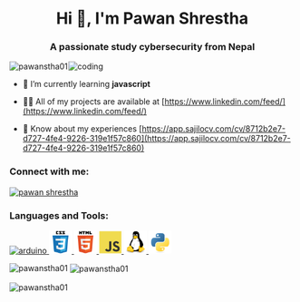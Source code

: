 <h1 align="center">Hi 👋, I'm Pawan Shrestha</h1>
<h3 align="center">A passionate study cybersecurity from Nepal</h3>
<img align="right" alt="coding" width="400" src="https://i.makeagif.com/media/4-05-2022/FvBVst.gif"></img>
<p align="left"> <img src="https://komarev.com/ghpvc/?username=pawanstha01&label=Profile%20views&color=0e75b6&style=flat" alt="pawanstha01" /> </p>

- 🌱 I’m currently learning **javascript**

- 👨‍💻 All of my projects are available at [https://www.linkedin.com/feed/](https://www.linkedin.com/feed/)

- 📄 Know about my experiences [https://app.sajilocv.com/cv/8712b2e7-d727-4fe4-9226-319e1f57c860](https://app.sajilocv.com/cv/8712b2e7-d727-4fe4-9226-319e1f57c860)

<h3 align="left">Connect with me:</h3>
<p align="left">
<a href="https://linkedin.com/in/pawan shrestha" target="blank"><img align="center" src="https://raw.githubusercontent.com/rahuldkjain/github-profile-readme-generator/master/src/images/icons/Social/linked-in-alt.svg" alt="pawan shrestha" height="30" width="40" /></a>
</p>

<h3 align="left">Languages and Tools:</h3>
<p align="left"> <a href="https://www.arduino.cc/" target="_blank" rel="noreferrer"> <img src="https://cdn.worldvectorlogo.com/logos/arduino-1.svg" alt="arduino" width="40" height="40"/> </a> <a href="https://www.w3schools.com/css/" target="_blank" rel="noreferrer"> <img src="https://raw.githubusercontent.com/devicons/devicon/master/icons/css3/css3-original-wordmark.svg" alt="css3" width="40" height="40"/> </a> <a href="https://www.w3.org/html/" target="_blank" rel="noreferrer"> <img src="https://raw.githubusercontent.com/devicons/devicon/master/icons/html5/html5-original-wordmark.svg" alt="html5" width="40" height="40"/> </a> <a href="https://developer.mozilla.org/en-US/docs/Web/JavaScript" target="_blank" rel="noreferrer"> <img src="https://raw.githubusercontent.com/devicons/devicon/master/icons/javascript/javascript-original.svg" alt="javascript" width="40" height="40"/> </a> <a href="https://www.linux.org/" target="_blank" rel="noreferrer"> <img src="https://raw.githubusercontent.com/devicons/devicon/master/icons/linux/linux-original.svg" alt="linux" width="40" height="40"/> </a> <a href="https://www.python.org" target="_blank" rel="noreferrer"> <img src="https://raw.githubusercontent.com/devicons/devicon/master/icons/python/python-original.svg" alt="python" width="40" height="40"/> </a> </p>

<p><img align="left" src="https://github-readme-stats.vercel.app/api/top-langs?username=pawanstha01&show_icons=true&locale=en&layout=compact" alt="pawanstha01" /></p>

<p>&nbsp;<img align="center" src="https://github-readme-stats.vercel.app/api?username=pawanstha01&show_icons=true&locale=en" alt="pawanstha01" /></p>

<p><img align="center" src="https://github-readme-streak-stats.herokuapp.com/?user=pawanstha01&" alt="pawanstha01" /></p>

